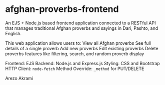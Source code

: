 # afghan-proverbs-frontend
An EJS + Node.js based frontend application connected to a RESTful API that manages traditional Afghan proverbs and sayings in Dari, Pashto, and English.

This web application allows users to:
View all Afghan proverbs
See full details of a single proverb
Add new proverbs
Edit existing proverbs
Delete proverbs
features like filtering, search, and random proverb display

Frontend: EJS 
Backend: Node.js and Express.js
Styling: CSS and Bootstrap
HTTP Client: `node-fetch`
Method Override: `_method` for PUT/DELETE

Arezo Akrami
